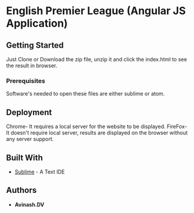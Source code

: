 # English Premier League (Angular JS Application)

## Getting Started

Just Clone or Download the zip file, unzip it and click the index.html to see the result in browser. 

### Prerequisites

Software's needed to open these files are either sublime or atom.

## Deployment

Chrome- It requires a local server for the website to be displayed.
FireFox- It doesn't require local server, results are displayed on the browser without any server support.

## Built With

* [Sublime](https://www.sublimetext.com/) - A Text IDE


## Authors

* **Avinash.DV** 

